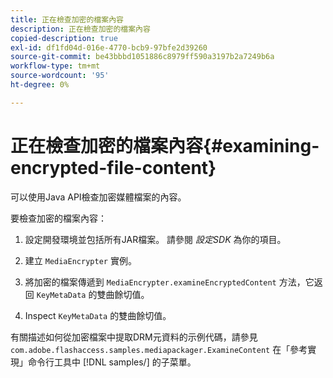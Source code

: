 ```yaml
---
title: 正在檢查加密的檔案內容
description: 正在檢查加密的檔案內容
copied-description: true
exl-id: df1fd04d-016e-4770-bcb9-97bfe2d39260
source-git-commit: be43bbbd1051886c8979ff590a3197b2a7249b6a
workflow-type: tm+mt
source-wordcount: '95'
ht-degree: 0%

---
```


# 正在檢查加密的檔案內容{#examining-encrypted-file-content}

可以使用Java API檢查加密媒體檔案的內容。

要檢查加密的檔案內容：

1. 設定開發環境並包括所有JAR檔案。 請參閱 *設定SDK* 為你的項目。
1. 建立 `MediaEncrypter` 實例。
1. 將加密的檔案傳遞到 `MediaEncrypter.examineEncryptedContent` 方法，它返回 `KeyMetaData` 的雙曲餘切值。

1. Inspect `KeyMetaData` 的雙曲餘切值。

有關描述如何從加密檔案中提取DRM元資料的示例代碼，請參見 `com.adobe.flashaccess.samples.mediapackager.ExamineContent` 在「參考實現」命令行工具中 [!DNL samples/] 的子菜單。
